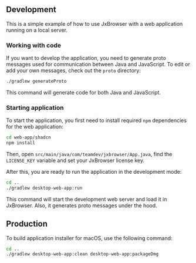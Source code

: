 ## Development

This is a simple example of how to use JxBrowser with a web application running on a local server.

### Working with code

If you want to develop the application, you need to generate proto messages used for communication between 
Java and JavaScript. To edit or add your own messages, check out the `proto` directory:

```bash
./gradlew generateProto
```

This command will generate code for both Java and JavaScript. 

### Starting application

To start the application, you first need to install required `npm` dependencies for the web application:

```bash
cd web-app/shadcn
npm install
```

Then, open `src/main/java/com/teamdev/jxbrowser/App.java`, find the `LICENSE_KEY` variable and set your 
JxBrowser license key.

After this, you are ready to run the application in the development mode:

```bash
cd ..
./gradlew desktop-web-app:run
```

This command will start the development web server and load it in JxBrowser. Also, it generates proto messages
under the hood.

## Production

To build application installer for macOS, use the following command:

```bash
cd ..
./gradlew desktop-web-app:clean desktop-web-app:packageDmg
```
